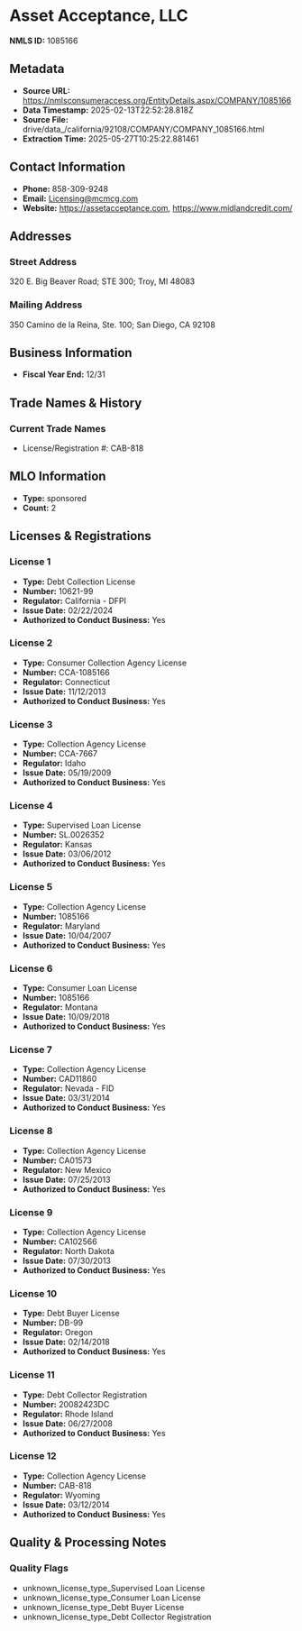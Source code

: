 # Asset Acceptance, LLC

**NMLS ID:** 1085166

## Metadata
- **Source URL:** https://nmlsconsumeraccess.org/EntityDetails.aspx/COMPANY/1085166
- **Data Timestamp:** 2025-02-13T22:52:28.818Z
- **Source File:** drive/data_/california/92108/COMPANY/COMPANY_1085166.html
- **Extraction Time:** 2025-05-27T10:25:22.881461

## Contact Information
- **Phone:** 858-309-9248
- **Email:** Licensing@mcmcg.com
- **Website:** https://assetacceptance.com, https://www.midlandcredit.com/

## Addresses
### Street Address
320 E. Big Beaver Road; STE 300; Troy, MI 48083

### Mailing Address
350 Camino de la Reina, Ste. 100; San Diego, CA 92108

## Business Information
- **Fiscal Year End:** 12/31

## Trade Names & History
### Current Trade Names
- License/Registration #: CAB-818

## MLO Information
- **Type:** sponsored
- **Count:** 2

## Licenses & Registrations

### License 1
- **Type:** Debt Collection License
- **Number:** 10621-99
- **Regulator:** California - DFPI
- **Issue Date:** 02/22/2024
- **Authorized to Conduct Business:** Yes

### License 2
- **Type:** Consumer Collection Agency License
- **Number:** CCA-1085166
- **Regulator:** Connecticut
- **Issue Date:** 11/12/2013
- **Authorized to Conduct Business:** Yes

### License 3
- **Type:** Collection Agency License
- **Number:** CCA-7667
- **Regulator:** Idaho
- **Issue Date:** 05/19/2009
- **Authorized to Conduct Business:** Yes

### License 4
- **Type:** Supervised Loan License
- **Number:** SL.0026352
- **Regulator:** Kansas
- **Issue Date:** 03/06/2012
- **Authorized to Conduct Business:** Yes

### License 5
- **Type:** Collection Agency License
- **Number:** 1085166
- **Regulator:** Maryland
- **Issue Date:** 10/04/2007
- **Authorized to Conduct Business:** Yes

### License 6
- **Type:** Consumer Loan License
- **Number:** 1085166
- **Regulator:** Montana
- **Issue Date:** 10/09/2018
- **Authorized to Conduct Business:** Yes

### License 7
- **Type:** Collection Agency License
- **Number:** CAD11860
- **Regulator:** Nevada - FID
- **Issue Date:** 03/31/2014
- **Authorized to Conduct Business:** Yes

### License 8
- **Type:** Collection Agency License
- **Number:** CA01573
- **Regulator:** New Mexico
- **Issue Date:** 07/25/2013
- **Authorized to Conduct Business:** Yes

### License 9
- **Type:** Collection Agency License
- **Number:** CA102566
- **Regulator:** North Dakota
- **Issue Date:** 07/30/2013
- **Authorized to Conduct Business:** Yes

### License 10
- **Type:** Debt Buyer License
- **Number:** DB-99
- **Regulator:** Oregon
- **Issue Date:** 02/14/2018
- **Authorized to Conduct Business:** Yes

### License 11
- **Type:** Debt Collector Registration
- **Number:** 20082423DC
- **Regulator:** Rhode Island
- **Issue Date:** 06/27/2008
- **Authorized to Conduct Business:** Yes

### License 12
- **Type:** Collection Agency License
- **Number:** CAB-818
- **Regulator:** Wyoming
- **Issue Date:** 03/12/2014
- **Authorized to Conduct Business:** Yes

## Quality & Processing Notes
### Quality Flags
- unknown_license_type_Supervised Loan License
- unknown_license_type_Consumer Loan License
- unknown_license_type_Debt Buyer License
- unknown_license_type_Debt Collector Registration
